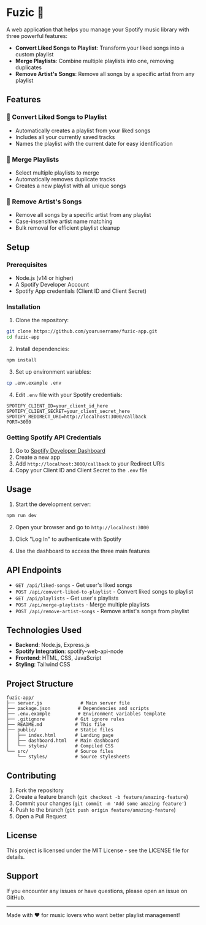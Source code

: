 # Fuzic 🎵

A web application that helps you manage your Spotify music library with three powerful features:

- **Convert Liked Songs to Playlist**: Transform your liked songs into a custom playlist
- **Merge Playlists**: Combine multiple playlists into one, removing duplicates
- **Remove Artist's Songs**: Remove all songs by a specific artist from any playlist

## Features

### 🎯 Convert Liked Songs to Playlist
- Automatically creates a playlist from your liked songs
- Includes all your currently saved tracks
- Names the playlist with the current date for easy identification

### 🔄 Merge Playlists
- Select multiple playlists to merge
- Automatically removes duplicate tracks
- Creates a new playlist with all unique songs

### 🚫 Remove Artist's Songs
- Remove all songs by a specific artist from any playlist
- Case-insensitive artist name matching
- Bulk removal for efficient playlist cleanup

## Setup

### Prerequisites
- Node.js (v14 or higher)
- A Spotify Developer Account
- Spotify App credentials (Client ID and Client Secret)

### Installation

1. Clone the repository:
```bash
git clone https://github.com/yourusername/fuzic-app.git
cd fuzic-app
```

2. Install dependencies:
```bash
npm install
```

3. Set up environment variables:
```bash
cp .env.example .env
```

4. Edit `.env` file with your Spotify credentials:
```
SPOTIFY_CLIENT_ID=your_client_id_here
SPOTIFY_CLIENT_SECRET=your_client_secret_here
SPOTIFY_REDIRECT_URI=http://localhost:3000/callback
PORT=3000
```

### Getting Spotify API Credentials

1. Go to [Spotify Developer Dashboard](https://developer.spotify.com/dashboard)
2. Create a new app
3. Add `http://localhost:3000/callback` to your Redirect URIs
4. Copy your Client ID and Client Secret to the `.env` file

## Usage

1. Start the development server:
```bash
npm run dev
```

2. Open your browser and go to `http://localhost:3000`

3. Click "Log In" to authenticate with Spotify

4. Use the dashboard to access the three main features

## API Endpoints

- `GET /api/liked-songs` - Get user's liked songs
- `POST /api/convert-liked-to-playlist` - Convert liked songs to playlist
- `GET /api/playlists` - Get user's playlists
- `POST /api/merge-playlists` - Merge multiple playlists
- `POST /api/remove-artist-songs` - Remove artist's songs from playlist

## Technologies Used

- **Backend**: Node.js, Express.js
- **Spotify Integration**: spotify-web-api-node
- **Frontend**: HTML, CSS, JavaScript
- **Styling**: Tailwind CSS

## Project Structure

```
fuzic-app/
├── server.js              # Main server file
├── package.json          # Dependencies and scripts
├── .env.example          # Environment variables template
├── .gitignore           # Git ignore rules
├── README.md            # This file
├── public/              # Static files
│   ├── index.html       # Landing page
│   ├── dashboard.html   # Main dashboard
│   └── styles/          # Compiled CSS
└── src/                 # Source files
    └── styles/          # Source stylesheets
```

## Contributing

1. Fork the repository
2. Create a feature branch (`git checkout -b feature/amazing-feature`)
3. Commit your changes (`git commit -m 'Add some amazing feature'`)
4. Push to the branch (`git push origin feature/amazing-feature`)
5. Open a Pull Request

## License

This project is licensed under the MIT License - see the LICENSE file for details.

## Support

If you encounter any issues or have questions, please open an issue on GitHub.

---

Made with ❤️ for music lovers who want better playlist management!
